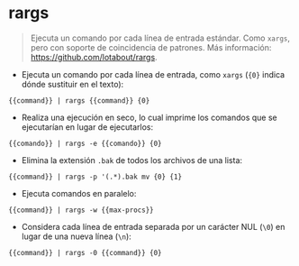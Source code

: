 # rargs

> Ejecuta un comando por cada línea de entrada estándar.
> Como `xargs`, pero con soporte de coincidencia de patrones.
> Más información: <https://github.com/lotabout/rargs>.

- Ejecuta un comando por cada línea de entrada, como `xargs` (`{0}` indica dónde sustituir en el texto):

`{{command}} | rargs {{command}} {0}`

- Realiza una ejecución en seco, lo cual imprime los comandos que se ejecutarían en lugar de ejecutarlos:

`{{comando}} | rargs -e {{comando}} {0}`

- Elimina la extensión `.bak` de todos los archivos de una lista:

`{{command}} | rargs -p '(.*).bak mv {0} {1}`

- Ejecuta comandos en paralelo:

`{{command}} | rargs -w {{max-procs}}`

- Considera cada línea de entrada separada por un carácter NUL (`\0`) en lugar de una nueva línea (`\n`):

`{{command}} | rargs -0 {{command}} {0}`
